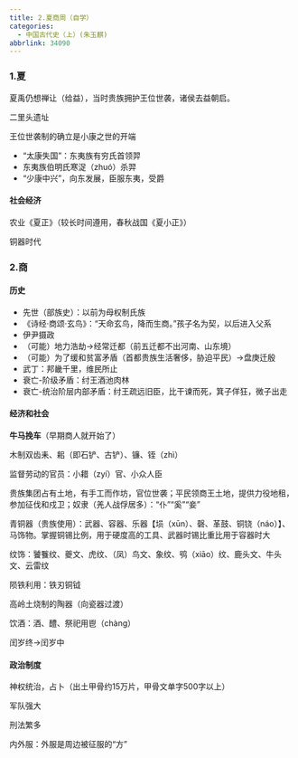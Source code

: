 ```yaml
---
title: 2.夏商周（自学）
categories:
  - 中国古代史（上）(朱玉麒)
abbrlink: 34090
---
```

### 1.夏

夏禹仍想禅让（给益），当时贵族拥护王位世袭，诸侯去益朝启。

二里头遗址

王位世袭制的确立是小康之世的开端

- “太康失国”：东夷族有穷氏首领羿
- 东夷族伯明氏寒浞（zhuó）杀羿
- “少康中兴”，向东发展，臣服东夷，受爵

#### 社会经济

农业《夏正》（较长时间遵用，春秋战国《夏小正》）

铜器时代

### 2.商

#### 历史

- 先世（部族史）：以前为母权制氏族
- 《诗经·商颂·玄鸟》：“天命玄鸟，降而生商。”孩子名为契，以后进入父系
- 伊尹摄政
- （可能）地力浩劫→经常迁都（前五迁都不出河南、山东境）
- （可能）为了缓和贫富矛盾（首都贵族生活奢侈，胁迫平民）→盘庚迁殷
- 武丁：邦畿千里，维民所止
- 衰亡-阶级矛盾：纣王酒池肉林
- 衰亡-统治阶层内部矛盾：纣王疏远旧臣，比干谏而死，箕子佯狂，微子出走

#### 经济和社会

**牛马挽车**（早期商人就开始了）

木制双齿耒、耜（即石铲、古铲）、镰、铚（zhì）

监督劳动的官员：小耤（zyí）官、小众人臣

贵族集团占有土地，有手工而作坊，官位世袭；平民领商王土地，提供力役地租，参加征伐和戍卫；奴隶（羌人战俘居多）：“仆”“奚”“妾”

青铜器（贵族使用）：武器、容器、乐器【埙（xūn）、磬、革鼓、铜铙（náo）】、马饰物。掌握铜锡比例，用于硬度高的工具、武器时锡比重比用于容器时大

纹饰：饕餮纹、夔文、虎纹、（凤）鸟文、象纹、鸮（xiāo）纹、鹿头文、牛头文、云雷纹

陨铁利用：铁刃铜钺

高岭土烧制的陶器（向瓷器过渡）

饮酒：酒、醴、祭祀用鬯（chàng）

闰岁终→闰岁中

#### 政治制度

神权统治，占卜（出土甲骨约15万片，甲骨文单字500字以上）

军队强大

刑法繁多

内外服：外服是周边被征服的“方”